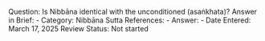 Question: Is Nibbāna identical with the unconditioned (asaṅkhata)?
Answer in Brief: -
 Category: Nibbāna
Sutta References: -
Answer: -
Date Entered: March 17, 2025
Review Status: Not started